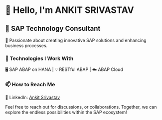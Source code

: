 # 👋 Hello, I'm ANKIT SRIVASTAV

## 💼 SAP Technology Consultant

🚀 Passionate about creating innovative SAP solutions and enhancing business processes.

### 🔧 Technologies I Work With

🖥️ SAP ABAP on HANA | 💡 RESTful ABAP | ☁️ ABAP Cloud  

### 📫 How to Reach Me

📎 LinkedIn: [Ankit Srivastav](https://www.linkedin.com/in/srivastav-ankit)

Feel free to reach out for discussions, or collaborations. Together, we can explore the endless possibilities within the SAP ecosystem!

